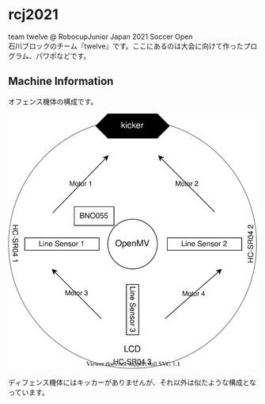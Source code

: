 # rcj2021

team twelve @ RobocupJunior Japan 2021 Soccer Open<br>
石川ブロックのチーム『twelve』です。ここにあるのは大会に向けて作ったプログラム、パワポなどです。

## Machine Information

オフェンス機体の構成です。

![offense-constitution.svg](./img/offense-constitution.svg)

ディフェンス機体にはキッカーがありませんが、それ以外は似たような構成となっています。
